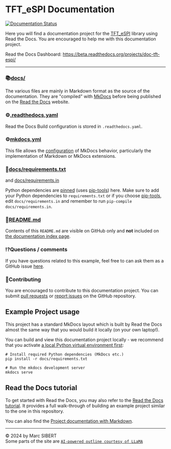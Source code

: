 # TFT_eSPI Documentation

[![Documentation Status](https://readthedocs.org/projects/doc-tft-espi/badge/?version=latest)](https://doc-tft-espi.readthedocs.io)

Here you will find a documentation project for the [TFT_eSPI](https://github.com/Bodmer/TFT_eSPI) library using Read the
Docs. You are encouraged to help me with this documentation project.

Read the Docs Dashboard: https://beta.readthedocs.org/projects/doc-tft-espi/

------

### :books:[docs/](https://github.com/Marcussacapuces91/doc-TFT_eSPI/tree/main/docs)

The various files are mainly in Markdown format as the source of the documentation. They are "compiled" with
[MkDocs](https://mkdocs.readthedocs.io/en/stable/) before being published on the
[Read the Docs](https://doc-tft-espi.readthedocs.io/) website.

### :gear:[.readthedocs.yaml](https://github.com/Marcussacapuces91/doc-TFT_eSPI/blob/main/.readthedocs.yaml)

Read the Docs Build configuration is stored in `.readthedocs.yaml`.

### :gear:[mkdocs.yml](https://github.com/Marcussacapuces91/doc-TFT_eSPI/blob/main/mkdocs.yml)

This file allows the [configuration](https://www.mkdocs.org/user-guide/configuration/) of MkDocs behavior, particularly
the implementation of Markdown or MkDocs extensions.

### :round_pushpin:[docs/requirements.txt](https://github.com/Marcussacapuces91/doc-TFT_eSPI/blob/main/docs/requirements.txt) 
and [docs/requirements.in](https://github.com/Marcussacapuces91/doc-TFT_eSPI/blob/main/docs/requirements.in)

Python dependencies are [pinned](https://docs.readthedocs.io/en/latest/guides/reproducible-builds.html)
(uses [pip-tools](https://pip-tools.readthedocs.io/en/latest/)) here. Make sure to add your Python dependencies to
`requirements.txt` or if you choose [pip-tools](https://pip-tools.readthedocs.io/en/latest/), edit
`docs/requirements.in` and remember to run `pip-compile docs/requirements.in`.

### :scroll:[README.md](https://github.com/readthedocs-examples/example-mkdocs-basic/blob/main/README.md)

Contents of this `README.md` are visible on GitHub only and **not** included on 
[the documentation index page](https://doc-tft-espi.readthedocs.io).

### :interrobang:Questions / comments

If you have questions related to this example, feel free to can ask them as a GitHub issue
[here](https://github.com/Marcussacapuces91/doc-TFT_eSPI/issues).

### :handshake:Contributing

You are encouraged to contribute to this documentation project. You can submit
[pull requests](https://github.com/Marcussacapuces91/doc-TFT_eSPI/pulls) or
[report issues](https://github.com/Marcussacapuces91/doc-TFT_eSPI/issues) on the GitHub repository.

## Example Project usage

This project has a standard MkDocs layout which is built by Read the Docs almost the same way that you would build it
locally (on your own laptop!).

You can build and view this documentation project locally - we recommend that you activate
[a local Python virtual environment first](https://packaging.python.org/en/latest/guides/installing-using-pip-and-virtual-environments/#creating-a-virtual-environment):

```console
# Install required Python dependencies (MkDocs etc.)
pip install -r docs/requirements.txt

# Run the mkdocs development server
mkdocs serve
```

## Read the Docs tutorial

To get started with Read the Docs, you may also refer to the
[Read the Docs tutorial](https://docs.readthedocs.io/en/stable/tutorial/). It provides a full walk-through of building
an example project similar to the one in this repository.

You can also find the [Project documentation with Markdown](https://mkdocs.readthedocs.io).

-----
:copyright: 2024 by Marc SIBERT<br/>
Some parts of the site are [`AI-powered outline courtesy of LLaMA`](https://labs.perplexity.ai/)
